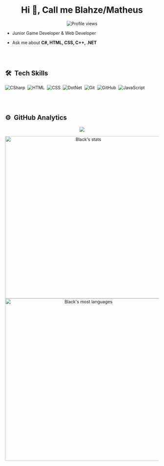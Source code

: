 


<h1 align="center">Hi 👋, Call me Blahze/Matheus</h1>

<p align="center"> <img src="https://komarev.com/ghpvc/?username=dunkel404&color=green" alt="Profile views" /> </p>



- Junior Game Developer & Web Developer

- Ask me about **C#, HTML, CSS, C++, .NET**

<br><br>

## 🛠 &nbsp;Tech Skills

![CSharp](https://img.shields.io/badge/-CSharp-05122A?style=flat&logo=csharp&logoColor=800080)&nbsp;
![HTML](https://img.shields.io/badge/-HTML-05122A?style=flat&logo=HTML5)&nbsp;
![CSS](https://img.shields.io/badge/-CSS-05122A?style=flat&logo=CSS3&logoColor=1572B6)&nbsp;
![DotNet](https://img.shields.io/badge/-DotNet-05122A?style=flat&logo=dotnet)&nbsp;
![Git](https://img.shields.io/badge/-Git-05122A?style=flat&logo=git)&nbsp;
![GitHub](https://img.shields.io/badge/-GitHub-05122A?style=flat&logo=github)&nbsp;
![JavaScript](https://img.shields.io/badge/-JavaScript-05122A?style=flat&logo=javascript)&nbsp;

<br><br>

## ⚙️ &nbsp;GitHub Analytics


<p align="center">
  <img src="https://raw.githubusercontent.com/Sutil/Sutil/2b2fad3bf54522bb30c8c170591fc68ff51b69e6/github-contribution-grid-snake2.svg" />
</p>

<p align="center">
<img width="530em" src="https://github-readme-stats.vercel.app/api?username=dunkel404&show_icons=true&theme=vision-friendly-dark" alt="Black's stats"/>
<img width="530em" src="https://github-readme-stats.vercel.app/api/top-langs/?username=Black&layout=compact&theme=vision-friendly-dark" alt="Black's most languages"/>
</p>
